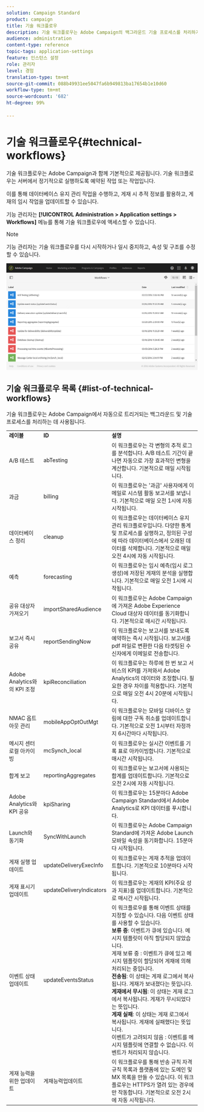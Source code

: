 ```yaml
---
solution: Campaign Standard
product: campaign
title: 기술 워크플로우
description: 기술 워크플로우는 Adobe Campaign의 백그라운드 기술 프로세스를 처리하기 위해 고안된 기본 제공 워크플로우로, 플랫폼이 올바르게 동작하도록 합니다.
audience: administration
content-type: reference
topic-tags: application-settings
feature: 인스턴스 설정
role: 관리자
level: 경험
translation-type: tm+mt
source-git-commit: 088b49931ee5047fa6b949813ba17654b1e10d60
workflow-type: tm+mt
source-wordcount: '682'
ht-degree: 99%

---
```



# 기술 워크플로우{#technical-workflows}

기술 워크플로우는 Adobe Campaign과 함께 기본적으로 제공됩니다. 기술 워크플로우는 서버에서 정기적으로 실행하도록 예약된 작업 또는 작업입니다.

이를 통해 데이터베이스 유지 관리 작업을 수행하고, 게재 시 추적 정보를 활용하고, 게재의 임시 작업을 업데이트할 수 있습니다.

기능 관리자는 **[!UICONTROL Administration > Application settings > Workflows]** 메뉴를 통해 기술 워크플로우에 액세스할 수 있습니다.

>[!NOTE]
>
>기능 관리자는 기술 워크플로우를 다시 시작하거나 일시 중지하고, 속성 및 구조를 수정할 수 있습니다.

![](assets/technical_workflows.png)

## 기술 워크플로우 목록 {#list-of-technical-workflows}

기술 워크플로우는 Adobe Campaign에서 자동으로 트리거되는 백그라운드 및 기술 프로세스를 처리하는 데 사용됩니다.

<table> 
 <tbody> 
  <tr> 
   <td> <strong>레이블</strong><br /> </td> 
   <td> <strong>ID</strong><br /> </td> 
   <td> <strong>설명</strong><br /> </td> 
  </tr> 
  <tr> 
   <td> <span class="uicontrol">A/B 테스트</span> <br /> </td> 
   <td> <span class="uicontrol">abTesting</span> <br /> </td> 
   <td> 이 워크플로우는 각 변형의 추적 로그를 분석합니다. A/B 테스트 기간이 끝나면 자동으로 가장 효과적인 변형을 계산합니다. 기본적으로 매일 시작됩니다.<br /> </td> 
  </tr> 
  <tr> 
   <td> <span class="uicontrol">과금</span> <br /> </td> 
   <td> <span class="uicontrol">billing</span> <br /> </td> 
   <td> 이 워크플로우는 '과금' 사용자에게 이메일로 시스템 활동 보고서를 보냅니다. 기본적으로 매일 오전 1시에 자동 시작됩니다.<br /> </td> 
  </tr> 
  <tr> 
   <td> <span class="uicontrol">데이터베이스 정리</span> <br /> </td> 
   <td> <span class="uicontrol">cleanup</span> <br /> </td> 
   <td> 이 워크플로우는 데이터베이스 유지 관리 워크플로우입니다. 다양한 통계 및 프로세스를 실행하고, 정의된 구성에 따라 데이터베이스에서 오래된 데이터를 삭제합니다. 기본적으로 매일 오전 4시에 자동 시작됩니다.<br /> </td> 
  </tr> 
  <tr> 
   <td> <span class="uicontrol">예측</span> <br /> </td> 
   <td> <span class="uicontrol">forecasting</span> <br /> </td> 
   <td> 이 워크플로우는 임시 예측(임시 로그 생성)에 저장된 게재의 분석을 실행합니다. 기본적으로 매일 오전 1시에 시작됩니다. <br /> </td> 
  </tr> 
  <tr> 
   <td> <span class="uicontrol">공유 대상자 가져오기</span> <br /> </td> 
   <td> <span class="uicontrol">importSharedAudience</span> <br /> </td> 
   <td> 이 워크플로우는 Adobe Campaign에 가져온 Adobe Experience Cloud 대상자 데이터를 동기화합니다. 기본적으로 매시간 시작됩니다.<br /> </td> 
  </tr> 
  <tr> 
   <td> <span class="uicontrol">보고서 즉시 공유</span> <br /> </td> 
   <td> <span class="uicontrol">reportSendingNow</span> <br /> </td> 
   <td> 이 워크플로우는 보고서를 보내도록 예약하는 즉시 시작됩니다. 보고서를 pdf 파일로 변환한 다음 타겟팅된 수신자에게 이메일로 전송합니다.<br /> </td> 
  </tr> 
  <tr> 
   <td> <span class="uicontrol">Adobe Analytics와의 KPI 조정</span> <br /> </td> 
   <td> <span class="uicontrol">kpiReconciliation</span> <br /> </td> 
   <td> 이 워크플로우는 하루에 한 번 보고 서비스의 KPI를 가져와서 Adobe Analytics의 데이터와 조정합니다. 필요한 경우 차이를 적용합니다. 기본적으로 매일 오전 4시 20분에 시작됩니다.<br /> </td> 
  </tr> 
  <tr> 
   <td> <span class="uicontrol">NMAC 옵트아웃 관리</span> <br /> </td> 
   <td> <span class="uicontrol">mobileAppOptOutMgt</span> <br /> </td> 
   <td> 이 워크플로우는 모바일 디바이스 알림에 대한 구독 취소를 업데이트합니다. 기본적으로 오전 1시부터 자정까지 6시간마다 시작됩니다.<br /> </td> 
  </tr> 
  <tr> 
   <td> <span class="uicontrol">메시지 센터 로컬 아카이빙</span> <br /> </td> 
   <td> <span class="uicontrol">mcSynch_local</span> <br /> </td> 
   <td> 이 워크플로우는 실시간 이벤트를 기록 표로 아카이빙합니다. 기본적으로 매시간 시작됩니다.<br /> </td> 
  </tr> 
  <tr> 
   <td> <span class="uicontrol">합계 보고</span> <br /> </td> 
   <td> <span class="uicontrol">reportingAggregates</span> <br /> </td> 
   <td> 이 워크플로우는 보고서에 사용되는 합계를 업데이트합니다. 기본적으로 오전 2시에 자동 시작됩니다.<br /> </td> 
  </tr> 
  <tr> 
   <td> <span class="uicontrol">Adobe Analytics와 KPI 공유</span> <br /> </td> 
   <td> <span class="uicontrol">kpiSharing</span> <br /> </td> 
   <td> 이 워크플로우는 15분마다 Adobe Campaign Standard에서 Adobe Analytics로 KPI 데이터를 푸시합니다.<br /> </td> 
  </tr> 
    </tr> 
   <tr> 
   <td> <span class="uicontrol">Launch와 동기화</span> <br /> </td> 
   <td> <span class="uicontrol">SyncWithLaunch</span> <br /> </td> 
   <td> 이 워크플로우는 Adobe Campaign Standard에 가져온 Adobe Launch 모바일 속성을 동기화합니다. 15분마다 시작됩니다.<br /> </td> 
  </tr>
  <tr> 
   <td> <span class="uicontrol">게재 실행 업데이트</span> <br /> </td> 
   <td> <span class="uicontrol">updateDeliveryExecInfo</span> <br /> </td> 
   <td> 이 워크플로우는 게재 추적을 업데이트합니다. 기본적으로 10분마다 시작됩니다.<br /> </td> 
  </tr> 
  <tr> 
   <td> <span class="uicontrol">게재 표시기 업데이트</span> <br /> </td> 
   <td> <span class="uicontrol">updateDeliveryIndicators</span> <br /> </td> 
   <td> 이 워크플로우는 게재의 KPI(주요 성과 지표)를 업데이트합니다. 기본적으로 매시간 시작됩니다.<br /> </td> 
  </tr> 
  <tr> 
   <td> <span class="uicontrol">이벤트 상태 업데이트</span> <br /> </td> 
   <td> <span class="uicontrol">updateEventsStatus</span> <br /> </td> 
   <td> 이 워크플로우를 통해 이벤트 상태를 지정할 수 있습니다. 다음 이벤트 상태를 사용할 수 있습니다.<br /> <strong>보류 중</strong>: 이벤트가 큐에 있습니다. 메시지 템플릿이 아직 할당되지 않았습니다.<br /> <span class="uicontrol">게재 보류 중</span> : 이벤트가 큐에 있고 메시지 템플릿이 할당되어 게재에 의해 처리되는 중입니다.<br /> <strong>전송됨</strong>: 이 상태는 게재 로그에서 복사됩니다. 게재가 보내졌다는 뜻입니다.<br /> <strong>게재에서 무시됨</strong>: 이 상태는 게재 로그에서 복사됩니다. 게재가 무시되었다는 뜻입니다.<br /> <strong>게재 실패</strong>: 이 상태는 게재 로그에서 복사됩니다. 게재에 실패했다는 뜻입니다.<br /> <span class="uicontrol">이벤트가 고려되지 않음</span> : 이벤트를 메시지 템플릿에 연결할 수 없습니다. 이벤트가 처리되지 않습니다.<br /> </td> 
  </tr> 
  <tr> 
   <td> <span class="uicontrol">게재 능력을 위한 업데이트</span> <br /> </td> 
   <td> <span class="uicontrol">게재능력업데이트</span> <br /> </td> 
   <td> 이 워크플로우를 통해 반송 규칙 자격 규칙 목록과 플랫폼에 있는 도메인 및 MX 목록을 만들 수 있습니다. 이 워크플로우는 HTTPS가 열려 있는 경우에만 작동합니다. 기본적으로 오전 2시에 자동 시작됩니다.<br /> </td> 
  </tr> 
 </tbody> 
</table>

